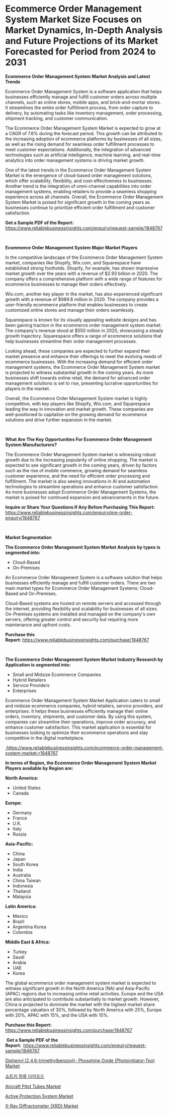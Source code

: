 <p><h1>Ecommerce Order Management System Market Size Focuses on Market Dynamics, In-Depth Analysis and Future Projections of its Market Forecasted for Period from 2024 to 2031</h1></p><p><strong>Ecommerce Order Management System Market Analysis and Latest Trends</strong></p>
<p><p>Ecommerce Order Management System is a software application that helps businesses efficiently manage and fulfill customer orders across multiple channels, such as online stores, mobile apps, and brick-and-mortar stores. It streamlines the entire order fulfillment process, from order capture to delivery, by automating tasks like inventory management, order processing, shipment tracking, and customer communication.</p><p>The Ecommerce Order Management System Market is expected to grow at a CAGR of 7.6% during the forecast period. This growth can be attributed to the increasing adoption of ecommerce platforms by businesses of all sizes, as well as the rising demand for seamless order fulfillment processes to meet customer expectations. Additionally, the integration of advanced technologies such as artificial intelligence, machine learning, and real-time analytics into order management systems is driving market growth.</p><p>One of the latest trends in the Ecommerce Order Management System Market is the emergence of cloud-based order management solutions, which offer scalability, flexibility, and cost-effectiveness to businesses. Another trend is the integration of omni-channel capabilities into order management systems, enabling retailers to provide a seamless shopping experience across all channels. Overall, the Ecommerce Order Management System Market is poised for significant growth in the coming years as businesses continue to prioritize efficient order fulfillment and customer satisfaction.</p></p>
<p><strong>Get a Sample PDF of the Report:&nbsp;</strong> <a href="https://www.reliablebusinessinsights.com/enquiry/request-sample/1848767">https://www.reliablebusinessinsights.com/enquiry/request-sample/1848767</a></p>
<p>&nbsp;</p>
<p><strong>Ecommerce Order Management System Major Market Players</strong></p>
<p><p>In the competitive landscape of the Ecommerce Order Management System market, companies like Shopify, Wix.com, and Squarespace have established strong footholds. Shopify, for example, has shown impressive market growth over the years with a revenue of $2.93 billion in 2020. The company offers a comprehensive platform with a wide range of features for ecommerce businesses to manage their orders effectively.</p><p>Wix.com, another key player in the market, has also experienced significant growth with a revenue of $989.8 million in 2020. The company provides a user-friendly ecommerce platform that enables businesses to create customized online stores and manage their orders seamlessly.</p><p>Squarespace is known for its visually appealing website designs and has been gaining traction in the ecommerce order management system market. The company's revenue stood at $550 million in 2020, showcasing a steady growth trajectory. Squarespace offers a range of ecommerce solutions that help businesses streamline their order management processes.</p><p>Looking ahead, these companies are expected to further expand their market presence and enhance their offerings to meet the evolving needs of ecommerce businesses. With the increasing demand for efficient order management systems, the Ecommerce Order Management System market is projected to witness substantial growth in the coming years. As more businesses shift towards online retail, the demand for advanced order management solutions is set to rise, presenting lucrative opportunities for players in the market.</p><p>Overall, the Ecommerce Order Management System market is highly competitive, with key players like Shopify, Wix.com, and Squarespace leading the way in innovation and market growth. These companies are well-positioned to capitalize on the growing demand for ecommerce solutions and drive further expansion in the market.</p></p>
<p>&nbsp;</p>
<p><strong>What Are The Key Opportunities For Ecommerce Order Management System Manufacturers?</strong></p>
<p><p>The Ecommerce Order Management System market is witnessing robust growth due to the increasing popularity of online shopping. The market is expected to see significant growth in the coming years, driven by factors such as the rise of mobile commerce, growing demand for seamless customer experience, and the need for efficient order processing and fulfillment. The market is also seeing innovations in AI and automation technologies to streamline operations and enhance customer satisfaction. As more businesses adopt Ecommerce Order Management Systems, the market is poised for continued expansion and advancements in the future.</p></p>
<p><strong>Inquire or Share Your Questions If Any Before Purchasing This Report:</strong> <a href="https://www.reliablebusinessinsights.com/enquiry/pre-order-enquiry/1848767">https://www.reliablebusinessinsights.com/enquiry/pre-order-enquiry/1848767</a></p>
<p>&nbsp;</p>
<p><strong>Market Segmentation</strong></p>
<p><strong>The Ecommerce Order Management System Market Analysis by types is segmented into:</strong></p>
<p><ul><li>Cloud-Based</li><li>On-Premises</li></ul></p>
<p><p>An Ecommerce Order Management System is a software solution that helps businesses efficiently manage and fulfill customer orders. There are two main market types for Ecommerce Order Management Systems: Cloud-Based and On-Premises. </p><p>Cloud-Based systems are hosted on remote servers and accessed through the internet, providing flexibility and scalability for businesses of all sizes. On-Premises systems are installed and managed on the company's own servers, offering greater control and security but requiring more maintenance and upfront costs.</p></p>
<p><strong>Purchase this Report:&nbsp;</strong><a href="https://www.reliablebusinessinsights.com/purchase/1848767">https://www.reliablebusinessinsights.com/purchase/1848767</a></p>
<p>&nbsp;</p>
<p><strong>The Ecommerce Order Management System Market Industry Research by Application is segmented into:</strong></p>
<p><ul><li>Small and Midsize Ecommerce Companies</li><li>Hybrid Retailers</li><li>Service Providers</li><li>Enterprises</li></ul></p>
<p><p>Ecommerce Order Management System Market Application caters to small and midsize ecommerce companies, hybrid retailers, service providers, and enterprises. It helps these businesses efficiently manage their online orders, inventory, shipments, and customer data. By using this system, companies can streamline their operations, improve order accuracy, and enhance customer satisfaction. This market application is essential for businesses looking to optimize their ecommerce operations and stay competitive in the digital marketplace.</p></p>
<p><a href="https://www.reliablebusinessinsights.com/ecommerce-order-management-system-market-r1848767">&nbsp;https://www.reliablebusinessinsights.com/ecommerce-order-management-system-market-r1848767</a></p>
<p><strong>In terms of Region, the Ecommerce Order Management System Market Players available by Region are:</strong></p>
<p>
    <p> <strong> North America: </strong>
        <ul>
            <li>United States</li>
            <li>Canada</li>
        </ul>
        </p> 
    <p> <strong> Europe: </strong>
        <ul>
            <li>Germany</li>
            <li>France</li>
            <li>U.K.</li>
            <li>Italy</li>
            <li>Russia</li>
        </ul>
        </p> 
    <p> <strong> Asia-Pacific: </strong>
        <ul>
            <li>China</li>
            <li>Japan</li>
            <li>South Korea</li>
            <li>India</li>
            <li>Australia</li>
            <li>China Taiwan</li>
            <li>Indonesia</li>
            <li>Thailand</li>
            <li>Malaysia</li>
        </ul>
        </p> 
    <p> <strong> Latin America: </strong>
        <ul>
            <li>Mexico</li>
            <li>Brazil</li>
            <li>Argentina Korea</li>
            <li>Colombia</li>
        </ul>
        </p> 
    <p> <strong> Middle East & Africa: </strong>
        <ul>
            <li>Turkey</li>
            <li>Saudi</li>
            <li>Arabia</li>
            <li>UAE</li>
            <li>Korea</li>
        </ul>
    </p>
    </p>
<p><p>The global ecommerce order management system market is expected to witness significant growth in the North America (NA) and Asia-Pacific (APAC) regions due to increasing online retail activities. Europe and the USA are also anticipated to contribute substantially to market growth. However, China is projected to dominate the market with the highest market share percentage valuation of 30%, followed by North America with 25%, Europe with 20%, APAC with 15%, and the USA with 10%.</p></p>
<p><strong>Purchase this Report: </strong><a href="https://www.reliablebusinessinsights.com/purchase/1848767">https://www.reliablebusinessinsights.com/purchase/1848767</a></p>
<p>&nbsp;<strong>Get a Sample PDF of the Report:&nbsp;&nbsp;</strong><a href="https://www.reliablebusinessinsights.com/enquiry/request-sample/1848767">https://www.reliablebusinessinsights.com/enquiry/request-sample/1848767</a></p>
<p><strong></strong></p>
<p><p><a href="https://medium.com/@amanda.hamilton54645/diphenyl-2-4-6-trimethylbenzoyl-phosphine-oxide-photoinitiator-tpo-market-industry-trends-026c40c0a780">Diphenyl (2,4,6-trimethylbenzoyl)- Phosphine Oxide (Photoinitiator-Tpo) Market</a></p><p><a href="https://medium.com/@adsogvwv75/%EC%87%BC%ED%8A%B8%ED%82%A4-%EB%8B%A4%EC%9D%B4%EC%98%A4%EB%93%9C-%EC%A0%88%ED%8E%B8-%EC%8B%9C%EC%9E%A5-%EC%A1%B0%EC%82%AC-%EB%B0%8F-%EC%82%B0%EC%97%85-%EC%A7%84%ED%99%94-%EB%B0%8F-2031%EB%85%84%EA%B9%8C%EC%A7%80%EC%9D%98-%EC%98%88%EC%B8%A1-e2ce44e7a5c1">쇼트키 정류 다이오드</a></p><p><a href="https://issuu.com/reportprime-2/docs/aircraft-pitot-tubes-market-size-2030.pptx">Aircraft Pitot Tubes Market</a></p><p><a href="https://github.com/LarryPearsongXXfvf/Market-Research-Report-List-1/blob/main/active-protection-system-market.md">Active Protection System Market</a></p><p><a href="https://www.linkedin.com/pulse/global-x-ray-diffractometer-xrd-industry-research-report-competitive-ha90e">X-Ray Diffractometer (XRD) Market</a></p></p>